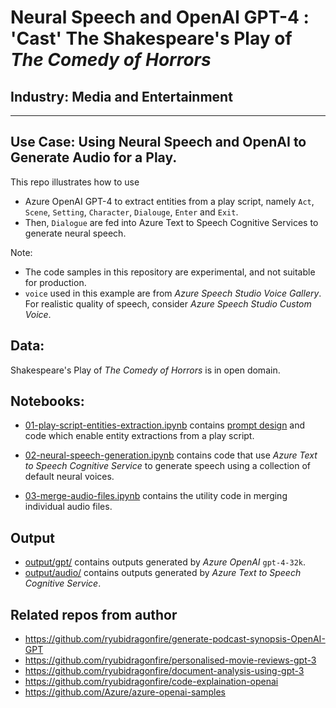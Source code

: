 # Neural Speech and OpenAI GPT-4 : 'Cast' The Shakespeare's Play of *The Comedy of Horrors*

## Industry: Media and Entertainment
---
## Use Case: Using Neural Speech and OpenAI to Generate Audio for a Play.

This repo illustrates how to use 
- Azure OpenAI GPT-4 to extract entities from a play script, namely `Act`, `Scene`, `Setting`, `Character`, `Dialouge`, `Enter` and `Exit`. 
- Then, `Dialogue` are fed into Azure Text to Speech Cognitive Services to generate neural speech. 

Note:
- The code samples in this repository are experimental, and not suitable for production. 
- `voice` used in this example are from *Azure Speech Studio Voice Gallery*. For realistic quality of speech, consider *Azure Speech Studio Custom Voice*. 

## Data:
Shakespeare's Play of *The Comedy of Horrors* is in open domain. 

## Notebooks:
- [01-play-script-entities-extraction.ipynb](./notebooks/01-play-script-entities-extraction.ipynb) contains [prompt design](./data/few-shot-example.txt) and code which enable entity extractions from a play script. 

- [02-neural-speech-generation.ipynb](./notebooks/02-neural-speech-generation.ipynb) contains code that use *Azure Text to Speech Cognitive Service* to generate speech using a collection of default neural voices. 

- [03-merge-audio-files.ipynb](./notebooks/03-merge-audio-files.ipynb) contains the utility code in merging individual audio files. 

## Output
- [output/gpt/](./output/gpt/) contains outputs generated by *Azure OpenAI* `gpt-4-32k`.
- [output/audio/](./output/audio/) contains outputs generated by *Azure Text to Speech Cognitive Service*.

## Related repos from author
- https://github.com/ryubidragonfire/generate-podcast-synopsis-OpenAI-GPT
- https://github.com/ryubidragonfire/personalised-movie-reviews-gpt-3
- https://github.com/ryubidragonfire/document-analysis-using-gpt-3
- https://github.com/ryubidragonfire/code-explaination-openai
- https://github.com/Azure/azure-openai-samples
